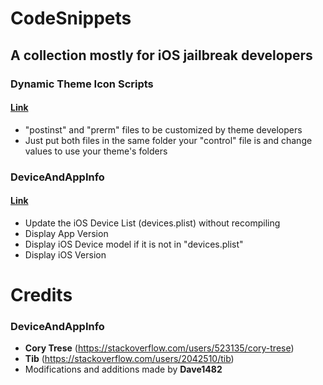 # CodeSnippets
## A collection mostly for iOS jailbreak developers
### Dynamic Theme Icon Scripts
#### [Link](https://github.com/Dave1482/CodeSnippets/tree/master/Dynamic%20Theme%20Icon%20Scripts/DEBIAN)
- "postinst" and "prerm" files to be customized by theme developers
- Just put both files in the same folder your "control" file is and change values to use your theme's folders

### DeviceAndAppInfo
#### [Link](https://github.com/Dave1482/CodeSnippets/tree/master/DeviceAndAppInfo)
- Update the iOS Device List (devices.plist) without recompiling
- Display App Version
- Display iOS Device model if it is not in "devices.plist"
- Display iOS Version

# Credits
### DeviceAndAppInfo
- **Cory Trese** (https://stackoverflow.com/users/523135/cory-trese)
- **Tib** (https://stackoverflow.com/users/2042510/tib)
- Modifications and additions made by **Dave1482**
